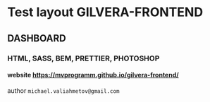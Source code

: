 # Test layout GILVERA-FRONTEND

## DASHBOARD

### HTML, SASS, BEM, PRETTIER, PHOTOSHOP

#### website https://mvprogramm.github.io/gilvera-frontend/

author `michael.valiahmetov@gmail.com`

